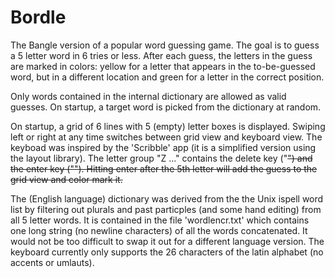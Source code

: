 # Bordle

The Bangle version of a popular word guessing game. The goal is to guess a 5 letter word in 6 tries or less. After each guess, the letters in the guess are
marked in colors: yellow for a letter that appears in the to-be-guessed word, but in a different location and green for a letter in the correct position.

Only words contained in the internal dictionary are allowed as valid guesses. On startup, a target word is picked from the dictionary at random.

On startup, a grid of 6 lines with 5 (empty) letter boxes is displayed. Swiping left or right at any time switches between grid view and keyboard view.
The keyboad was inspired by the 'Scribble' app (it is a simplified version using the layout library). The letter group "Z ..." contains the delete key ("<del>") and
the enter key ("<ent>"). Hitting enter after the 5th letter will add the guess to the grid view and color mark it.

The (English language) dictionary was derived from the the Unix ispell word list by filtering out plurals and past particples (and some hand editing) from all 5 letter words.
It is contained in the file 'wordlencr.txt' which contains one long string (no newline characters) of all the words concatenated. It would not be too difficult to swap it
out for a different language version. The keyboard currently only supports the 26 characters of the latin alphabet (no accents or umlauts).



